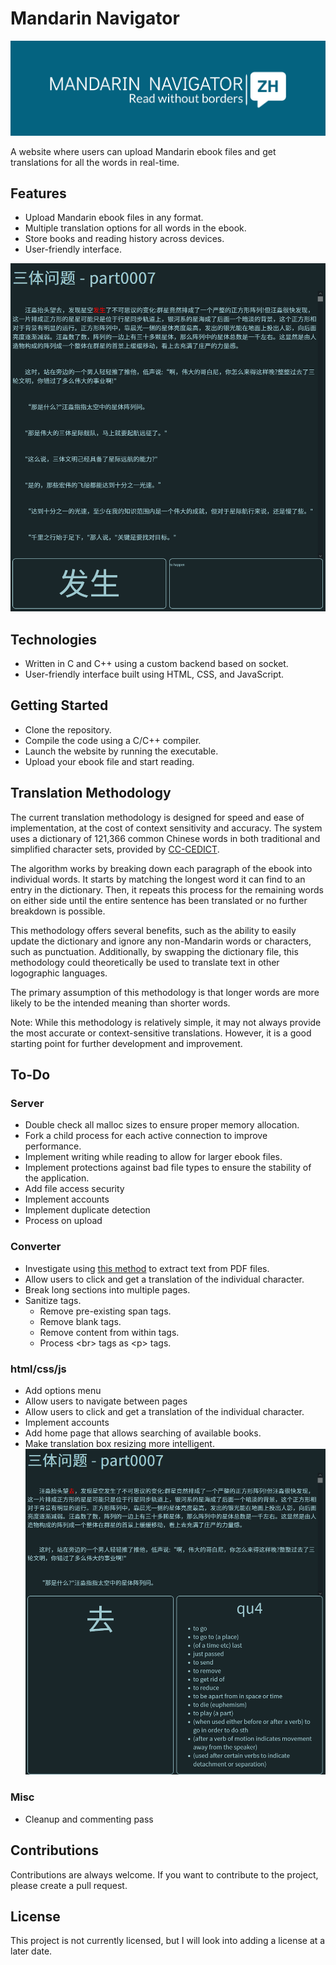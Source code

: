 
# Mandarin Navigator

![](/content/png/mandarin-navigator-high-resolution-color-logo-crop.png)

A website where users can upload Mandarin ebook files and get translations for all the words in real-time.

## Features

* Upload Mandarin ebook files in any format.
* Multiple translation options for all words in the ebook.
* Store books and reading history across devices.
* User-friendly interface.

![](/content/Example_2023-02-05.png)

## Technologies

* Written in C and C++ using a custom backend based on socket.
* User-friendly interface built using HTML, CSS, and JavaScript.

## Getting Started

* Clone the repository.
* Compile the code using a C/C++ compiler.
* Launch the website by running the executable.
* Upload your ebook file and start reading.

## Translation Methodology

The current translation methodology is designed for speed and ease of implementation, at the cost of context sensitivity and accuracy. The system uses a dictionary of 121,366 common Chinese words in both traditional and simplified character sets, provided by [CC-CEDICT](https://cc-cedict.org/wiki/).

The algorithm works by breaking down each paragraph of the ebook into individual words. It starts by matching the longest word it can find to an entry in the dictionary. Then, it repeats this process for the remaining words on either side until the entire sentence has been translated or no further breakdown is possible.

This methodology offers several benefits, such as the ability to easily update the dictionary and ignore any non-Mandarin words or characters, such as punctuation. Additionally, by swapping the dictionary file, this methodology could theoretically be used to translate text in other logographic languages.

The primary assumption of this methodology is that longer words are more likely to be the intended meaning than shorter words.

Note: While this methodology is relatively simple, it may not always provide the most accurate or context-sensitive translations. However, it is a good starting point for further development and improvement.

## To-Do

### Server
* Double check all malloc sizes to ensure proper memory allocation.
* Fork a child process for each active connection to improve performance.
* Implement writing while reading to allow for larger ebook files.
* Implement protections against bad file types to ensure the stability of the application.
* Add file access security
* Implement accounts
* Implement duplicate detection
* Process on upload

### Converter
* Investigate using [this method](https://dida.do/blog/how-to-extract-text-from-pdf) to extract text from PDF files.
* Allow users to click and get a translation of the individual character.
* Break long sections into multiple pages.
* Sanitize tags.
    * Remove pre-existing span tags.
    * Remove blank tags.
    * Remove content from within tags.
    * Process \<br\> tags as \<p\> tags.

### html/css/js
* Add options menu
* Allow users to navigate between pages
* Allow users to click and get a translation of the individual character.
* Implement accounts
* Add home page that allows searching of available books.
* Make translation box resizing more intelligent.
![](/content/Qu_problem_example.png)

### Misc
* Cleanup and commenting pass

## Contributions

Contributions are always welcome. If you want to contribute to the project, please create a pull request.

## License

This project is not currently licensed, but I will look into adding a license at a later date.